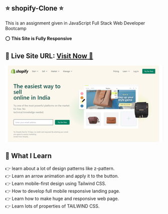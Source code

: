 ## ⭐ shopify-Clone ⭐

This is an assignment given in JavaScript Full Stack Web Developer Bootcamp 

⭕ **This Site is Fully Responsive**

## 📌 **Live Site URL:** <a href="https://shopify-clone-full-stack-webdev.netlify.app/">**Visit Now** 🚀</a>

![project Shopify-clone completed](../shopify-clone/assets/thumnail.png)

## 📌 What I Learn
 
👉 learn about a lot of design patterns like z-pattern.  
👉 Learn an arrow animation and apply it to the button.  
👉 Learn mobile-first design using Tailwind CSS.  
👉 How to develop full mobile responsive landing page.  
👉 Learn how to make huge and responsive web page.  
👉 Learn lots of properties of TAILWIND CSS.



  



